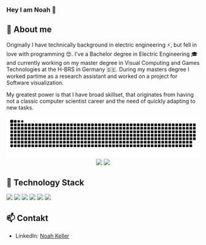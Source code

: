 ### Hey I am Noah 👋

<!--
**proelf98/proelf98** is a ✨ _special_ ✨ repository because its `README.md` (this file) appears on your GitHub profile.

Here are some ideas to get you started:

- 🔭 I’m currently working on ...
- 🌱 I’m currently learning ...
- 👯 I’m looking to collaborate on ...
- 🤔 I’m looking for help with ...
- 💬 Ask me about ...
- 📫 How to reach me: ...
- 😄 Pronouns: ...
- ⚡ Fun fact: ...
-->

## 🌱 About me
Originally I have technically background in electric engineering ⚡, but fell in love with programming 😍.
I've a Bachelor degree in Electric Engineering 🎓  and currently working on my master degree in Visual Computing and Games Technologies at the H-BRS in Germany 🇩🇪.
During my masters degree I worked partime as a research assistant and worked on a project for Software visualization.

My greatest power is that I have broad skillset, that originates from having not a classic computer scientist career and the need of quickly adapting to new tasks. 

<picture>
  <source
    media="(prefers-color-scheme: dark)"
    srcset="https://raw.githubusercontent.com/proelf98/proelf98/output/github-contribution-grid-snake-dark.svg"
  />
  <source
    media="(prefers-color-scheme: light)"
    srcset="https://raw.githubusercontent.com/proelf98/proelf98/output/github-contribution-grid-snake.svg"
  />
  <img
    alt="github contribution grid snake animation"
    src="https://raw.githubusercontent.com/proelf98/proelf98/output/github-contribution-grid-snake.svg"
  />
</picture>

<div align=center>
  <picture>
    <source
      srcset="https://github-readme-stats.vercel.app/api?username=proelf98&show_icons=true&theme=dracula&count_private=true&bg_color=0D1117&title_color=58A6FF&text_color=c9d1d9&icon_color=58A6FF&border_radius=10"
      media="(prefers-color-scheme: dark)"
    />
    <source
      srcset="https://github-readme-stats.vercel.app/api?username=proelf98&show_icons=true&theme=dracula&count_private=true&bg_color=0D1117&title_color=58A6FF&text_color=c9d1d9&icon_color=58A6FF&border_radius=10"
      media="(prefers-color-scheme: light), (prefers-color-scheme: no-preference)"
    />
    <img src="https://github-readme-stats.vercel.app/api?username=proelf98&show_icons=true&theme=dracula&count_private=true&bg_color=0D1117&title_color=58A6FF&text_color=c9d1d9&icon_color=58A6FF&border_radius=10" />
  </picture>
  
  <picture>
    <source
      srcset="https://github-readme-stats.vercel.app/api/top-langs/?username=proelf98&theme=dracula&layout=compact&bg_color=0D1117&title_color=58A6FF&text_color=c9d1d9&border_radius=10"
      media="(prefers-color-scheme: dark)"
    />
    <source
      srcset="https://github-readme-stats.vercel.app/api/top-langs/?username=proelf98&theme=dracula&layout=compact&bg_color=0D1117&title_color=58A6FF&text_color=c9d1d9&border_radius=10"
      media="(prefers-color-scheme: light), (prefers-color-scheme: no-preference)"
    />
    <img src="https://github-readme-stats.vercel.app/api/top-langs/?username=proelf98&theme=dracula&layout=compact&bg_color=0D1117&title_color=58A6FF&text_color=c9d1d9&border_radius=10" />
  </picture>
</div>


## 🔭 Technology Stack
![](https://img.shields.io/badge/Python-80%25-2bbc8a?style=flat&logo=python&logoColor=white)
![](https://img.shields.io/badge/JavaScript-70%25-2bbc8a?style=flat&logo=javascript&logoColor=white)
![](https://img.shields.io/badge/C%23-90%25-2bbc8a?style=flat&logo=c-sharp&logoColor=white)
![](https://img.shields.io/badge/Git-85%25-2bbc8a?style=flat&logo=git&logoColor=white)
![](https://img.shields.io/badge/Linux-75%25-2bbc8a?style=flat&logo=linux&logoColor=white)
![](https://img.shields.io/badge/TypeScript-80%25-2bbc8a?style=flat&logo=typescript&logoColor=white)


## 📫 Contakt
- LinkedIn: [Noah Keller](https://www.linkedin.com/in/noah-keller-5baa2a1b0/)


